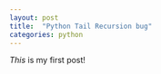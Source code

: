 ```yaml
---
layout: post
title:  "Python Tail Recursion bug"
categories: python
---
```


*This* is my first post!
